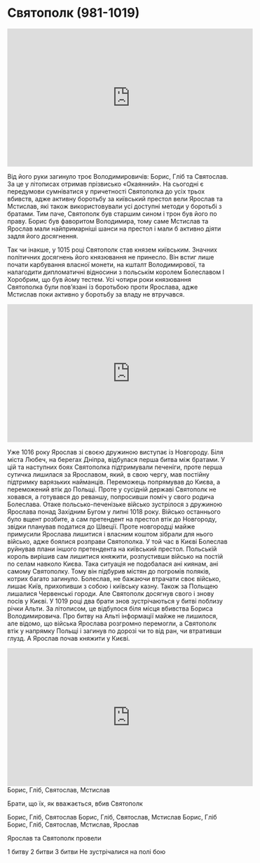 Святополк (981-1019)
====================
<div class="fluidMedia">
<iframe align="center" width="560" height="315" src="https://www.youtube.com/embed/5ojw2PXH6W8" frameborder="0" allowfullscreen></iframe>
</div>
<div class="popup">
</div>
<div class="space">
</div>


Від його руки загинуло троє Володимировичів: Борис, Гліб та Святослав.
За це у літописах отримав прізвисько «Окаянний». На сьогодні є
передумови сумніватися у причетності Святополка до усіх трьох вбивств,
адже активну боротьбу за київський престол вели Ярослав та Мстислав, які
також використовували усі доступні методи у боротьбі з братами. Тим
паче, Святополк був старшим сином і трон був його по праву. Борис був
фаворитом Володимира, тому саме Мстислав та Ярослав мали найпримарніші
шанси на престол і мали б активно діяти задля його досягнення.


Так чи інакше, у 1015 році Святополк став князем київським. Значних
політичних досягнень його князювання не принесло. Він встиг лише почати
карбування власної монети, на кшталт Володимирової, та налагодити
дипломатичні відносини з польськім королем Болеславом І Хоробрим, що був
йому тестем. Усі чотири роки князювання Святополка були пов’язані із
боротьбою проти Ярослава, адже Мстислав поки активно у боротьбу за владу
не втручався.

<div class="fluidMedia">
<iframe align="center" width="560" height="315" src="https://www.youtube.com/embed/VOR1S1m6QPk" frameborder="0" allowfullscreen></iframe>
</div>
<div class="popup">
</div>
<div class="space">
</div>


Уже 1016 року Ярослав зі своєю дружиною виступає із Новгороду. Біля
міста Любеч, на берегах Дніпра, відбулася перша битва між братами. У цій
та наступних боях Святополка підтримували печеніги, проте перша сутичка
лишилася за Ярославом, який, в свою чергу, мав постійну підтримку
варязьких найманців. Переможець попрямував до Києва, а переможений втік
до Польщі. Проте у сусідній державі Святополк не ховався, а готувався до
реваншу, попросивши поміч у свого родича Болеслава. Отаке
польсько-печенізьке військо зустрілося з дружиною Ярослава понад
Західним Бугом у липні 1018 року. Військо останнього було вщент розбите,
а сам претендент на престол втік до Новгороду, звідки планував податися
до Швеції. Проте новгородці майже примусили Ярослава лишитися і власним
коштом зібрали для нього військо, адже боялися розправи Святополка. У
той час в Києві Болеслав руйнував плани іншого претендента на київський
престол. Польській король вирішив сам лишитися княжити, розпустивши
військо на постій по селам навколо Києва. Така ситуація не подобалася
ані киянам, ані самому Святополку. Тому він підбурив містян до погромів
поляків, котрих багато загинуло. Болеслав, не бажаючи втрачати своє
військо, лишає Київ, прихопивши з собою і київську казну. Також за
Польщею лишалися Червенські городи. Але Святополк досягнув свого і знову
посів у Києві. У 1019 році два брати знов зустрічаються у битві поблизу
річки Альти. За літописом, це відбулося біля місця вбивства Бориса
Володимировича. Про битву на Альті інформації майже не лишилося, але
відомо, що війська Ярослава розгромно перемогли, а Святополк втік у
напрямку Польщі і загинув по дорозі чи то від ран, чи втративши глузд. А
Ярослав почав княжити у Києві.

<div class="fluidMedia">
<iframe align="center" width="560" height="315" src="https://www.youtube.com/embed/Qulll5TDu4E" frameborder="0" allowfullscreen></iframe>
</div>
<div class="popup">
</div>
<div class="space">
</div>

<quiz correctLabel="correct" incorrectLabel="incorrect" checkLabel="check">
<question text="">
<answer>Борис, Гліб, Святослав, Мстислав</answer>
<p>Брати, що їх, як вважається, вбив Святополк</p>
<answer correct>Борис, Гліб, Святослав</answer>
<answer>Борис, Гліб, Святослав, Мстислав</answer>
<answer>Борис, Гліб</answer>
<answer>Борис, Гліб, Святослав, Мстислав, Ярослав</answer>
</question>
<question text="">
<p>Ярослав та Святополк провели</p>
<answer>1 битву</answer>
<answer>2 битви</answer>
<answer correct>3 битви</answer>
<answer>Не зустрічалися на полі бою</answer>
</question>
</quiz>